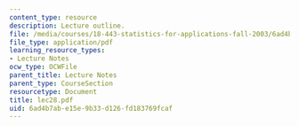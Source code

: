 ```yaml
---
content_type: resource
description: Lecture outline.
file: /media/courses/18-443-statistics-for-applications-fall-2003/6ad4b7abe15e9b33d126fd183769fcaf_lec28.pdf
file_type: application/pdf
learning_resource_types:
- Lecture Notes
ocw_type: OCWFile
parent_title: Lecture Notes
parent_type: CourseSection
resourcetype: Document
title: lec28.pdf
uid: 6ad4b7ab-e15e-9b33-d126-fd183769fcaf
---
```

